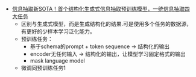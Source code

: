 
- [信息抽取新SOTA！首个结构化生成式信息抽取预训练模型，一统信息抽取四大任务](https://zhuanlan.zhihu.com/p/495619962)
  - 区别与生成式模型，而是生成结构化的结果.可是使用多个任务的数据源，有更好的少样本学习泛化能力。
  - 预训练任务：
    - 基于schema的prompt + token sequence -> 结构化的输出
    - encoder无任何输入 -> 结构化的输出，让模型学习固定格式的输出
    - mask language model
  - 微调同预训练任务1